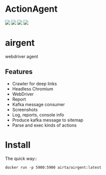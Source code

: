 # ActionAgent


<p align="left">
    <a href="https://codecov.io/gh/allenyinx/ActionAgent"><img src="https://codecov.io/gh/allenyinx/ActionAgent/branch/develop/graph/badge.svg" /></a>
    <a href='https://circleci.com/gh/allenyinx/ActionAgent/tree/develop'><img src='https://circleci.com/gh/allenyinx/ActionAgent/tree/develop.svg?style=svg'></a>
    <a href='https://travis-ci.org/allenyinx/ActionAgent'><img src='https://travis-ci.org/allenyinx/ActionAgent.svg?branch=develop'></a>
    <a href='http://52.175.51.58:8080/job/ActionAgent_APP/'><img src='http://52.175.51.58:8080/buildStatus/icon?job=ActionAgent_APP'></a>
    </p>

# airgent
webdriver agent


## Features
* Crawler for deep links
* Headless Chromium
* WebDriver
* Report
* Kafka message consumer
* Screenshots
* Log, reports, console info
* Produce kafka message to sitemap
* Parse and exec kinds of actions

Install
=======

The quick way::

    docker run -p 5900:5900 airta/airgent:latest

